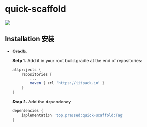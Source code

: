 # quick-scaffold

[![](https://jitpack.io/v/top.pressed/quick-scaffold.svg)](https://jitpack.io/#top.pressed/quick-scaffold)

## Installation 安装

 - **Gradle:**

    **Setp 1.** Add it in your root build.gradle at the end of repositories:

    ```gradle
    allprojects {
        repositories {
            ...
            maven { url 'https://jitpack.io' }
        }
    }
    ```

    **Step 2.** Add the dependency

    ```gradle
    dependencies {
        implementation 'top.pressed:quick-scaffold:Tag'
    }
    ```
